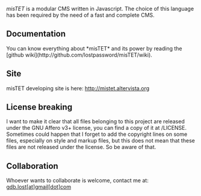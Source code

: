 *misTET* is a modular CMS written in Javascript. The choice of this language has been required by the need of a fast and complete CMS.<br>

<h2>Documentation</h2>
You can know everything about *misTET* and its power by reading the [github wiki](http://github.com/lostpassword/misTET/wiki).

<h2>Site</h2>
misTET developing site is here:
<a href = "http://mistet.altervista.org" target = "_blank">http://mistet.altervista.org</a>

<h2>License breaking</h2>
I want to make it clear that all files belonging to this project are released under the GNU Affero v3+ license, you can find a 
copy of it at /LICENSE. Sometimes could happen that I forget to add the copyright lines on some files, especially on style and
markup files, but this does not mean that these files are not released under the license. So be aware of that.

<h2>Collaboration</h2>
Whoever wants to collaborate is welcome, contact me at: <a href = "mailto:gdb.lost@gmail.com">gdb.lost[at]gmail[dot]com </a>
